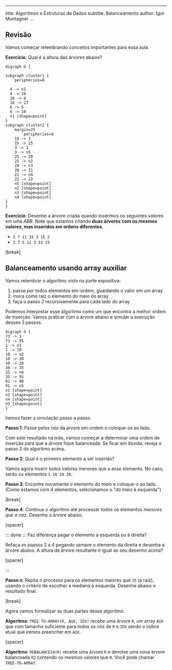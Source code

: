 
---
title: Algoritmos e Estruturas de Dados
subtitle: Balanceamento
author: Igor Montagner
...

## Revisão

Vamos começar relembrando conceitos importantes para essa aula. 

**Exercício**: Qual é a altura das árvores abaixo?

``` {.graphviz width=40%}
digraph G {

subgraph cluster1 {
	peripheries=0

  4 -> n1
  4 -> 16
  16 -> 6
  16 -> 27
  6 -> 5
  6 -> 10
  n1 [shape=point]
}
subgraph cluster2 {
    margin=25
		peripheries=0
    15 -> 3
    15 -> 25
    3 -> 1
    3 -> n5
    25 -> 20
    25 -> n2
    20 -> n3
    20 -> 21
    21 -> n4
    21 -> 22
    n5 [shape=point]
    n2 [shape=point]
    n3 [shape=point]
    n4 [shape=point]
}
}
```

**Exercício**: Desenhe a árvore criada quando inserimos os seguintes valores em uma *ABB*. Note que estamos criando **duas árvores com os mesmos valores, mas inseridos em ordens diferentes**. 

- `5 7 11 33 3 15 2`
- `2 7 5 11 3 33 15`

[break]

## Balanceamento usando array auxiliar

Vamos relembrar o algoritmo visto na parte expositiva:

1. passe por todos elementos em-ordem, guardando o valor em um array
2. insira como raiz o elemento do meio do array
3. faça o passo *2* recursivamente para cada lado do array

Podemos interpretar esse algoritmo como um que encontra a melhor ordem de inserção. Vamos praticar com a árvore abaixo e simular a execução desses 3 passos. 

``` {.graphviz width=30%}
digraph G {
73 -> 1
73 -> 91
1 -> n1
1 -> 10
10 -> n2
10 -> 30
30 -> 20
30 -> 35
35 -> n4
35 -> 55
91 -> 90
91 -> n5
n1 [shape=point]
n2 [shape=point]
n4 [shape=point]
n5 [shape=point]
}
```

Iremos fazer a simulação passo a passo.

**Passo 1**: Passe pelos nós da árvore em-ordem e coloque-os ao lado.

Com este resultado na mão, vamos começar a determinar uma ordem de inserção para que a árvore fique balanceada. Se ficar em dúvida, reveja o passo 2 do algoritmo acima. 

**Passo 2**: Qual é o primeiro elemento a ser inserido?

Vamos agora inserir todos valores menores que a esse elemento. No caso, serão os elementos `1 10 20 30`. 

**Passo 3**: Encontre novamente o elemento do meio e coloque-o ao lado. (Como estamos com 4 elementos, selecionamos o "do meio à esquerda")

[break]

**Passo 4**: Continue o algoritmo até processar todos os elementos *menores que a raiz*. Desenhe a árvore abaixo.

[spacer]

::: done :::
Faz diferença pegar o elemento à esquerda ou à direita?

Refaça os passos 2 a 4 pegando sempre o elemento da direita e desenha a àrvore abaixo. A altura da árvore resultante é igual ao seu desenho acima?

[spacer]

:::

**Passo $n$**: Repita o processo para os elementos maiores que `35` (a raiz), usando o critério de escolher a mediana à esquerda. Desenhe abaixo o resultado final.

[break]

Agora vamos formalizar as duas partes desse algoritmo.

**Algoritmo**: `TREE-TO-ARRAY(R, AUX, IDX)` recebe uma árvore `R`, um array `AUX` que com tamanho suficiente para todos os nós de `R` e `IDX` sendo o índice atual que iremos preencher em `AUX`.

[spacer]

**Algoritmo**: `REBALANCEIA(R)` recebe uma árvore `R` e devolve uma nova árvore balanceada `R2` contendo os mesmos valores que `R`. Você pode chamar `TREE-TO-ARRAY`.

